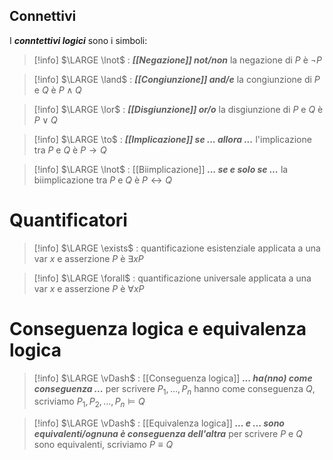 
## Connettivi

I ***conntettivi logici*** sono i simboli:

> [!info]
> $\LARGE \lnot$  : ***[[Negazione]] not/non***
> la negazione di $P$ è $\lnot P$

> [!info]
> $\LARGE \land$  : ***[[Congiunzione]] and/e***
> la congiunzione di $P$ e $Q$ è $P \land Q$ 

> [!info]
> $\LARGE \lor$  : ***[[Disgiunzione]] or/o***
> la disgiunzione di $P$ e $Q$ è  $P \lor Q$ 

> [!info]
> $\LARGE \to$  : ***[[Implicazione]] se ... allora ...***
> l'implicazione tra $P$ e $Q$ è  $P \to Q$ 

> [!info]
> $\LARGE \lnot$  : [[Biimplicazione]] ***... se e solo se ...***
> la biimplicazione tra $P$ e $Q$ è $P \leftrightarrow Q$



# Quantificatori

> [!info]
> $\LARGE \exists$  : quantificazione esistenziale 
> applicata a una var $x$ e asserzione $P$ è $\exists xP$

> [!info]
> $\LARGE \forall$  : quantificazione universale 
> applicata a una var *x* e asserzione $P$ è $\forall xP$

# Conseguenza logica e equivalenza logica

> [!info]
> $\LARGE \vDash$  : [[Conseguenza logica]] ***... ha(nno) come conseguenza ...***
> per scrivere $P_1,\dots, P_n$  hanno come conseguenza $Q$, scriviamo $P_1, P_2, \dots, P_n \vDash Q$

> [!info]
> $\LARGE \vDash$  : [[Equivalenza logica]] ***... e ... sono equivalenti/ognuna è conseguenza dell'altra***
> per scrivere $P$ e $Q$ sono equivalenti, scriviamo $P \equiv Q$

